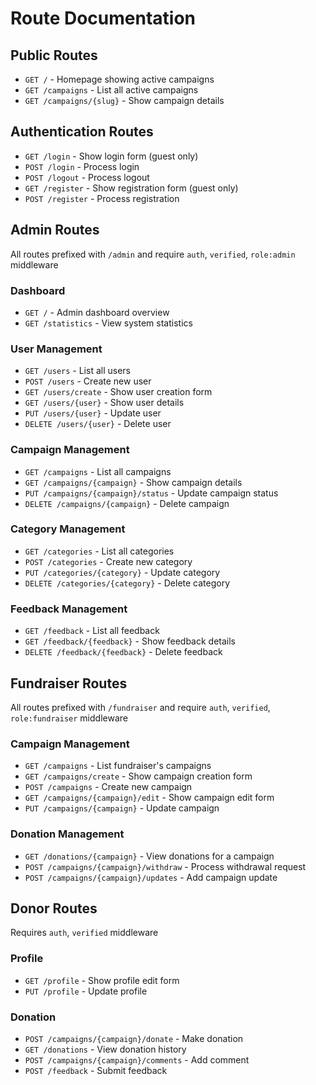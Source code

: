 # Route Documentation

## Public Routes
- `GET /` - Homepage showing active campaigns
- `GET /campaigns` - List all active campaigns
- `GET /campaigns/{slug}` - Show campaign details

## Authentication Routes
- `GET /login` - Show login form (guest only)
- `POST /login` - Process login
- `POST /logout` - Process logout
- `GET /register` - Show registration form (guest only)
- `POST /register` - Process registration

## Admin Routes
All routes prefixed with `/admin` and require `auth`, `verified`, `role:admin` middleware

### Dashboard
- `GET /` - Admin dashboard overview
- `GET /statistics` - View system statistics

### User Management
- `GET /users` - List all users
- `POST /users` - Create new user
- `GET /users/create` - Show user creation form
- `GET /users/{user}` - Show user details
- `PUT /users/{user}` - Update user
- `DELETE /users/{user}` - Delete user

### Campaign Management
- `GET /campaigns` - List all campaigns
- `GET /campaigns/{campaign}` - Show campaign details
- `PUT /campaigns/{campaign}/status` - Update campaign status
- `DELETE /campaigns/{campaign}` - Delete campaign

### Category Management
- `GET /categories` - List all categories
- `POST /categories` - Create new category
- `PUT /categories/{category}` - Update category
- `DELETE /categories/{category}` - Delete category

### Feedback Management
- `GET /feedback` - List all feedback
- `GET /feedback/{feedback}` - Show feedback details
- `DELETE /feedback/{feedback}` - Delete feedback

## Fundraiser Routes
All routes prefixed with `/fundraiser` and require `auth`, `verified`, `role:fundraiser` middleware

### Campaign Management
- `GET /campaigns` - List fundraiser's campaigns
- `GET /campaigns/create` - Show campaign creation form
- `POST /campaigns` - Create new campaign
- `GET /campaigns/{campaign}/edit` - Show campaign edit form
- `PUT /campaigns/{campaign}` - Update campaign

### Donation Management
- `GET /donations/{campaign}` - View donations for a campaign
- `POST /campaigns/{campaign}/withdraw` - Process withdrawal request
- `POST /campaigns/{campaign}/updates` - Add campaign update

## Donor Routes
Requires `auth`, `verified` middleware

### Profile
- `GET /profile` - Show profile edit form
- `PUT /profile` - Update profile

### Donation
- `POST /campaigns/{campaign}/donate` - Make donation
- `GET /donations` - View donation history
- `POST /campaigns/{campaign}/comments` - Add comment
- `POST /feedback` - Submit feedback
